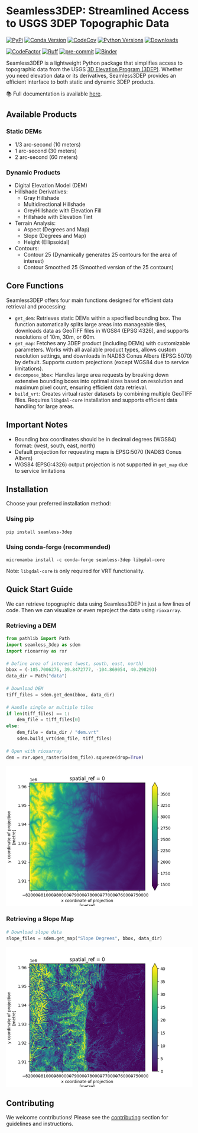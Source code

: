 # Seamless3DEP: Streamlined Access to USGS 3DEP Topographic Data

[![PyPi](https://img.shields.io/pypi/v/seamless-3dep.svg)](https://pypi.python.org/pypi/seamless-3dep)
[![Conda Version](https://img.shields.io/conda/vn/conda-forge/seamless-3dep.svg)](https://anaconda.org/conda-forge/seamless-3dep)
[![CodeCov](https://codecov.io/gh/hyriver/seamless-3dep/branch/main/graph/badge.svg)](https://codecov.io/gh/hyriver/seamless-3dep)
[![Python Versions](https://img.shields.io/pypi/pyversions/seamless-3dep.svg)](https://pypi.python.org/pypi/seamless-3dep)
[![Downloads](https://static.pepy.tech/badge/seamless-3dep)](https://pepy.tech/project/seamless-3dep)

[![CodeFactor](https://www.codefactor.io/repository/github/hyriver/seamless-3dep/badge)](https://www.codefactor.io/repository/github/hyriver/seamless-3dep)
[![Ruff](https://img.shields.io/endpoint?url=https://raw.githubusercontent.com/astral-sh/ruff/main/assets/badge/v2.json)](https://github.com/astral-sh/ruff)
[![pre-commit](https://img.shields.io/badge/pre--commit-enabled-brightgreen?logo=pre-commit&logoColor=white)](https://github.com/pre-commit/pre-commit)
[![Binder](https://mybinder.org/badge_logo.svg)](https://mybinder.org/v2/gh/hyriver/seamless-3dep/HEAD?labpath=docs%2Fexamples)

Seamless3DEP is a lightweight Python package that simplifies access to topographic data
from the USGS
[3D Elevation Program (3DEP)](https://www.usgs.gov/core-science-systems/ngp/3dep).
Whether you need elevation data or its derivatives, Seamless3DEP provides an efficient
interface to both static and dynamic 3DEP products.

📚 Full documentation is available [here](https://seamless-3dep.readthedocs.io).

## Available Products

### Static DEMs

- 1/3 arc-second (10 meters)
- 1 arc-second (30 meters)
- 2 arc-second (60 meters)

### Dynamic Products

- Digital Elevation Model (DEM)
- Hillshade Derivatives:
    - Gray Hillshade
    - Multidirectional Hillshade
    - GreyHillshade with Elevation Fill
    - Hillshade with Elevation Tint
- Terrain Analysis:
    - Aspect (Degrees and Map)
    - Slope (Degrees and Map)
    - Height (Ellipsoidal)
- Contours:
    - Contour 25 (Dynamically generates 25 contours for the area of interest)
    - Contour Smoothed 25 (Smoothed version of the 25 contours)

## Core Functions

Seamless3DEP offers four main functions designed for efficient data retrieval and
processing:

- `get_dem`: Retrieves static DEMs within a specified bounding box. The function
    automatically splits large areas into manageable tiles, downloads data as GeoTIFF
    files in WGS84 (EPSG:4326), and supports resolutions of 10m, 30m, or 60m.
- `get_map`: Fetches any 3DEP product (including DEMs) with customizable parameters.
    Works with all available product types, allows custom resolution settings, and
    downloads in NAD83 Conus Albers (EPSG:5070) by default. Supports custom projections
    (except WGS84 due to service limitations).
- `decompose_bbox`: Handles large area requests by breaking down extensive bounding
    boxes into optimal sizes based on resolution and maximum pixel count, ensuring
    efficient data retrieval.
- `build_vrt`: Creates virtual raster datasets by combining multiple GeoTIFF files.
    Requires `libgdal-core` installation and supports efficient data handling for large
    areas.

## Important Notes

- Bounding box coordinates should be in decimal degrees (WGS84) format: (west, south,
    east, north)
- Default projection for requesting maps is EPSG:5070 (NAD83 Conus Albers)
- WGS84 (EPSG:4326) output projection is not supported in `get_map` due to service
    limitations

## Installation

Choose your preferred installation method:

### Using pip

```console
pip install seamless-3dep
```

### Using conda-forge (recommended)

```console
micromamba install -c conda-forge seamless-3dep libgdal-core
```

Note: `libgdal-core` is only required for VRT functionality.

## Quick Start Guide

We can retrieve topographic data using Seamless3DEP in just a few lines of code. Then we
can visualize or even reproject the data using `rioxarray`.

### Retrieving a DEM

```python
from pathlib import Path
import seamless_3dep as sdem
import rioxarray as rxr

# Define area of interest (west, south, east, north)
bbox = (-105.7006276, 39.8472777, -104.869054, 40.298293)
data_dir = Path("data")

# Download DEM
tiff_files = sdem.get_dem(bbox, data_dir)

# Handle single or multiple tiles
if len(tiff_files) == 1:
    dem_file = tiff_files[0]
else:
    dem_file = data_dir / "dem.vrt"
    sdem.build_vrt(dem_file, tiff_files)

# Open with rioxarray
dem = rxr.open_rasterio(dem_file).squeeze(drop=True)
```

![DEM Example](https://raw.githubusercontent.com/hyriver/seamless-3dep/main/docs/examples/images/dem.png)

### Retrieving a Slope Map

```python
# Download slope data
slope_files = sdem.get_map("Slope Degrees", bbox, data_dir)
```

![Slope Example](https://raw.githubusercontent.com/hyriver/seamless-3dep/main/docs/examples/images/slope_dynamic.png)

## Contributing

We welcome contributions! Please see the
[contributing](https://seamless-3dep.readthedocs.io/en/latest/CONTRIBUTING/) section for
guidelines and instructions.
